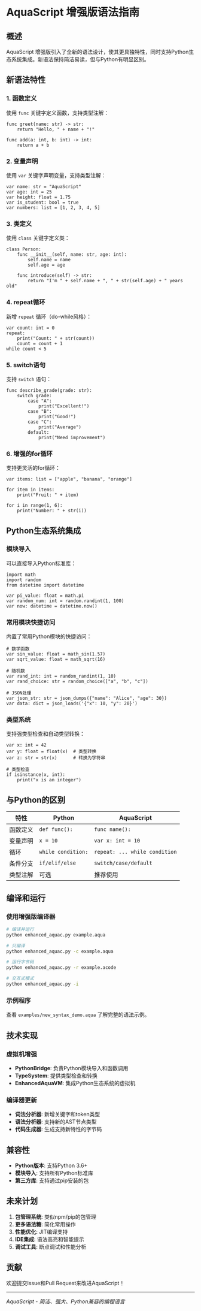 # AquaScript 增强版语法指南

## 概述

AquaScript 增强版引入了全新的语法设计，使其更具独特性，同时支持Python生态系统集成。新语法保持简洁易读，但与Python有明显区别。

## 新语法特性

### 1. 函数定义

使用 `func` 关键字定义函数，支持类型注解：

```aqua
func greet(name: str) -> str:
    return "Hello, " + name + "!"

func add(a: int, b: int) -> int:
    return a + b
```

### 2. 变量声明

使用 `var` 关键字声明变量，支持类型注解：

```aqua
var name: str = "AquaScript"
var age: int = 25
var height: float = 1.75
var is_student: bool = true
var numbers: list = [1, 2, 3, 4, 5]
```

### 3. 类定义

使用 `class` 关键字定义类：

```aqua
class Person:
    func __init__(self, name: str, age: int):
        self.name = name
        self.age = age
    
    func introduce(self) -> str:
        return "I'm " + self.name + ", " + str(self.age) + " years old"
```

### 4. repeat循环

新增 `repeat` 循环（do-while风格）：

```aqua
var count: int = 0
repeat:
    print("Count: " + str(count))
    count = count + 1
while count < 5
```

### 5. switch语句

支持 `switch` 语句：

```aqua
func describe_grade(grade: str):
    switch grade:
        case "A":
            print("Excellent!")
        case "B":
            print("Good!")
        case "C":
            print("Average")
        default:
            print("Need improvement")
```

### 6. 增强的for循环

支持更灵活的for循环：

```aqua
var items: list = ["apple", "banana", "orange"]

for item in items:
    print("Fruit: " + item)

for i in range(1, 6):
    print("Number: " + str(i))
```

## Python生态系统集成

### 模块导入

可以直接导入Python标准库：

```aqua
import math
import random
from datetime import datetime

var pi_value: float = math.pi
var random_num: int = random.randint(1, 100)
var now: datetime = datetime.now()
```

### 常用模块快捷访问

内置了常用Python模块的快捷访问：

```aqua
# 数学函数
var sin_value: float = math_sin(1.57)
var sqrt_value: float = math_sqrt(16)

# 随机数
var rand_int: int = random_randint(1, 10)
var rand_choice: str = random_choice(["a", "b", "c"])

# JSON处理
var json_str: str = json_dumps({"name": "Alice", "age": 30})
var data: dict = json_loads('{"x": 10, "y": 20}')
```

### 类型系统

支持强类型检查和自动类型转换：

```aqua
var x: int = 42
var y: float = float(x)  # 类型转换
var z: str = str(x)      # 转换为字符串

# 类型检查
if isinstance(x, int):
    print("x is an integer")
```

## 与Python的区别

| 特性 | Python | AquaScript |
|------|--------|------------|
| 函数定义 | `def func():` | `func name():` |
| 变量声明 | `x = 10` | `var x: int = 10` |
| 循环 | `while condition:` | `repeat: ... while condition` |
| 条件分支 | `if/elif/else` | `switch/case/default` |
| 类型注解 | 可选 | 推荐使用 |

## 编译和运行

### 使用增强版编译器

```bash
# 编译并运行
python enhanced_aquac.py example.aqua

# 只编译
python enhanced_aquac.py -c example.aqua

# 运行字节码
python enhanced_aquac.py -r example.acode

# 交互式模式
python enhanced_aquac.py -i
```

### 示例程序

查看 `examples/new_syntax_demo.aqua` 了解完整的语法示例。

## 技术实现

### 虚拟机增强

- **PythonBridge**: 负责Python模块导入和函数调用
- **TypeSystem**: 提供类型检查和转换
- **EnhancedAquaVM**: 集成Python生态系统的虚拟机

### 编译器更新

- **词法分析器**: 新增关键字和token类型
- **语法分析器**: 支持新的AST节点类型
- **代码生成器**: 生成支持新特性的字节码

## 兼容性

- **Python版本**: 支持Python 3.6+
- **模块导入**: 支持所有Python标准库
- **第三方库**: 支持通过pip安装的包

## 未来计划

1. **包管理系统**: 类似npm/pip的包管理
2. **更多语法糖**: 简化常用操作
3. **性能优化**: JIT编译支持
4. **IDE集成**: 语法高亮和智能提示
5. **调试工具**: 断点调试和性能分析

## 贡献

欢迎提交Issue和Pull Request来改进AquaScript！

---

*AquaScript - 简洁、强大、Python兼容的编程语言*